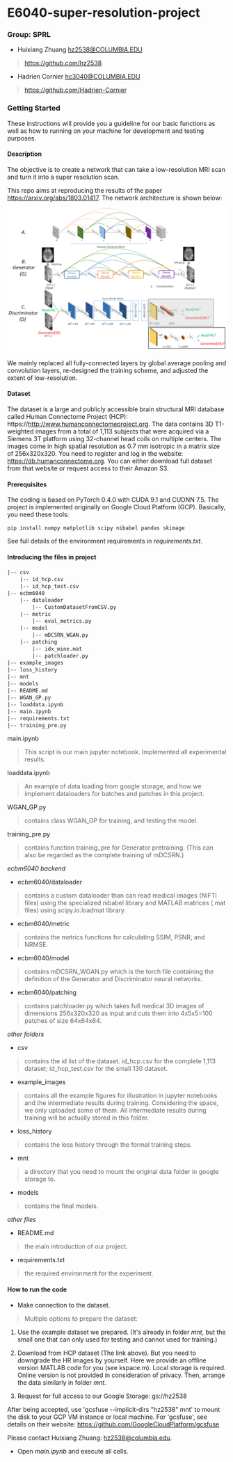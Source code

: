# E6040-super-resolution-project


### Group: SPRL
* 	Huixiang Zhuang hz2538@COLUMBIA.EDU
>https://github.com/hz2538
* 	Hadrien Cornier hc3040@COLUMBIA.EDU
>https://github.com/Hadrien-Cornier

### Getting Started
These instructions will provide you a guideline for our basic functions as well as how to running on your machine for development and testing purposes.

#### Description 
The objective is to create a network that can take a low-resolution MRI scan and turn it into a super resolution scan.

This repo aims at reproducing the results of the paper https://arxiv.org/abs/1803.01417. The network architecture is shown below:

![Architecture](./example_images/architecture2.png)

We mainly replaced all fully-connected layers by global average pooling and convolution layers, re-designed the training scheme, and adjusted the extent of low-resolution. 

#### Dataset
The dataset is a large and publicly accessible brain structural MRI database called Human Connectome Project (HCP): https://http://www.humanconnectomeproject.org. The data contains 3D
T1-weighted images from a total of 1,113 subjects that were acquired via a Siemens 3T platform using 32-channel head coils on multiple centers. The images come in high spatial resolution as 0.7 mm isotropic in a matrix size of 256x320x320. You need to register and log in the website: https://db.humanconnectome.org. You can either download full dataset from that website or request access to their Amazon S3.

#### Prerequisites
The coding is based on PyTorch 0.4.0 with CUDA 9.1 and CUDNN 7.5. The project is implemented originally on Google Cloud Platform (GCP).
Basically, you need these tools:

    pip install numpy matplotlib scipy nibabel pandas skimage

See full details of the environment requirements in *requirements.txt*.

#### Introducing the files in project

    |-- csv
        |-- id_hcp.csv
        |-- id_hcp_test.csv
    |-- ecbm6040
        |-- dataloader
            |-- CustomDatasetFromCSV.py
        |-- metric
            |-- eval_metrics.py
        |-- model
            |-- mDCSRN_WGAN.py
        |-- patching
            |-- idx_mine.mat
            |-- patchloader.py
    |-- example_images
    |-- loss_history
    |-- mnt
    |-- models
    |-- README.md
    |-- WGAN_GP.py    
    |-- loaddata.ipynb
    |-- main.ipynb
    |-- requirements.txt
    |-- training_pre.py

        
            
main.ipynb
>This script is our main jupyter notebook. Implemented all experimental results.

loaddata.ipynb
>An example of data loading from google storage, and how we implement dataloaders for batches and patches in this project.

WGAN_GP.py
>contains class WGAN_GP for training, and testing the model.

training_pre.py
>contains function training_pre for Generator pretraining. (This can also be regarded as the complete training of mDCSRN.)

*ecbm6040 backend*

* ecbm6040/dataloader
>contains a custom dataloader than can read medical images (NIFTI files) using the specialized nibabel library and MATLAB matrices (.mat files) using scipy.io.loadmat library.

* ecbm6040/metric
>contains the metrics functions for calculating SSIM, PSNR, and NRMSE.

* ecbm6040/model
>contains mDCSRN_WGAN.py which is the torch file containing the definition of the Generator and Discriminator neural networks.

* ecbm6040/patching
>contains patchloader.py which takes full medical 3D images of dimensions 256x320x320 as input and cuts them into 4x5x5=100 patches of size 64x64x64.

*other folders*

* csv
>contains the id list of the dataset. id_hcp.csv for the complete 1,113 dataset; id_hcp_test.csv for the small 130 dataset.

* example_images
>contains all the example figures for illustration in jupyter notebooks and the intermediate results during training. Considering the space, we only uploaded some of them. All intermediate results during training will be actually stored in this folder.

* loss_history
>contains the loss history through the formal training steps.

* mnt
>a directory that you need to mount the original data folder in google storage to.

* models
>contains the final models.

*other files*

* README.md
>the main introduction of our project.

* requirements.txt
>the required environment for the experiment.

#### How to run the code 

* Make connection to the dataset.
>Multiple options to prepare the dataset:
1. Use the example dataset we prepared. (It's already in folder *mnt*, but the small one that can only used for testing and cannot used for training.)

2. Download from HCP dataset (The link above). But you need to downgrade the HR images by yourself. Here we provide an offline version MATLAB code for you (see kspace.m). Local storage is required. Online version is not provided in consideration of privacy. Then, arrange the data similarly in folder *mnt*.

3. Request for full access to our Google Storage: gs://hz2538

After being accepted, use 'gcsfuse --implicit-dirs "hz2538" mnt' to mount the disk to your GCP VM instance or local machine. For 'gcsfuse', see details on their website: https://github.com/GoogleCloudPlatform/gcsfuse

Please contact Huixiang Zhuang: hz2538@columbia.edu.

* Open *main.ipynb* and execute all cells.
